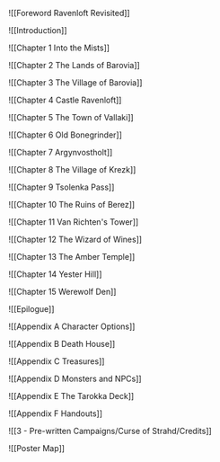 ![[Foreword Ravenloft Revisited]]

![[Introduction]]

![[Chapter 1 Into the Mists]]

![[Chapter 2 The Lands of Barovia]]

![[Chapter 3 The Village of Barovia]]

![[Chapter 4 Castle Ravenloft]]

![[Chapter 5 The Town of Vallaki]]

![[Chapter 6 Old Bonegrinder]]

![[Chapter 7 Argynvostholt]]

![[Chapter 8 The Village of Krezk]]

![[Chapter 9 Tsolenka Pass]]

![[Chapter 10 The Ruins of Berez]]

![[Chapter 11 Van Richten's Tower]]

![[Chapter 12 The Wizard of Wines]]

![[Chapter 13 The Amber Temple]]

![[Chapter 14 Yester Hill]]

![[Chapter 15 Werewolf Den]]

![[Epilogue]]

![[Appendix A Character Options]]

![[Appendix B Death House]]

![[Appendix C Treasures]]

![[Appendix D Monsters and NPCs]]

![[Appendix E The Tarokka Deck]]

![[Appendix F Handouts]]

![[3 - Pre-written Campaigns/Curse of Strahd/Credits]]

![[Poster Map]]
